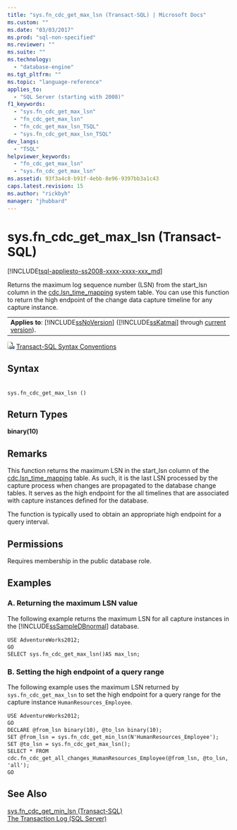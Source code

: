 ```yaml
---
title: "sys.fn_cdc_get_max_lsn (Transact-SQL) | Microsoft Docs"
ms.custom: ""
ms.date: "03/03/2017"
ms.prod: "sql-non-specified"
ms.reviewer: ""
ms.suite: ""
ms.technology: 
  - "database-engine"
ms.tgt_pltfrm: ""
ms.topic: "language-reference"
applies_to: 
  - "SQL Server (starting with 2008)"
f1_keywords: 
  - "sys.fn_cdc_get_max_lsn"
  - "fn_cdc_get_max_lsn"
  - "fn_cdc_get_max_lsn_TSQL"
  - "sys.fn_cdc_get_max_lsn_TSQL"
dev_langs: 
  - "TSQL"
helpviewer_keywords: 
  - "fn_cdc_get_max_lsn"
  - "sys.fn_cdc_get_max_lsn"
ms.assetid: 93f3a4c8-b91f-4ebb-8e96-9397bb3a1c43
caps.latest.revision: 15
ms.author: "rickbyh"
manager: "jhubbard"
---
```

# sys.fn_cdc_get_max_lsn (Transact-SQL)
[!INCLUDE[tsql-appliesto-ss2008-xxxx-xxxx-xxx_md](../../../database-engine/configure/windows/includes/tsql-appliesto-ss2008-xxxx-xxxx-xxx-md.md)]

  Returns the maximum log sequence number (LSN) from the start_lsn column in the [cdc.lsn_time_mapping](../../../relational-databases/reference/system-tables/cdc.lsn-time-mapping-transact-sql.md) system table. You can use this function to return the high endpoint of the change data capture timeline for any capture instance.  
  
||  
|-|  
|**Applies to**: [!INCLUDE[ssNoVersion](../../../advanced-analytics/r-services/includes/ssnoversion-md.md)] ([!INCLUDE[ssKatmai](../../../analysis-services/data-mining/includes/sskatmai-md.md)] through [current version](http://go.microsoft.com/fwlink/p/?LinkId=299658)).|  
  
 ![Topic link icon](../../../database-engine/configure/windows/media/topic-link.gif "Topic link icon") [Transact-SQL Syntax Conventions](../../../t-sql/language-elements/transact-sql-syntax-conventions-transact-sql.md)  
  
## Syntax  
  
```  
  
sys.fn_cdc_get_max_lsn ()  
```  
  
## Return Types  
 **binary(10)**  
  
## Remarks  
 This function returns the maximum LSN in the start_lsn column of the [cdc.lsn_time_mapping](../../../relational-databases/reference/system-tables/cdc.lsn-time-mapping-transact-sql.md) table. As such, it is the last LSN processed by the capture process when changes are propagated to the database change tables. It serves as the high endpoint for the all timelines that are associated with capture instances defined for the database.  
  
 The function is typically used to obtain an appropriate high endpoint for a query interval.  
  
## Permissions  
 Requires membership in the public database role.  
  
## Examples  
  
### A. Returning the maximum LSN value  
 The following example returns the maximum LSN for all capture instances in the [!INCLUDE[ssSampleDBnormal](../../../analysis-services/data-mining/includes/sssampledbnormal-md.md)] database.  
  
```  
USE AdventureWorks2012;  
GO  
SELECT sys.fn_cdc_get_max_lsn()AS max_lsn;  
```  
  
### B. Setting the high endpoint of a query range  
 The following example uses the maximum LSN returned by `sys.fn_cdc_get_max_lsn` to set the high endpoint for a query range for the capture instance `HumanResources_Employee`.  
  
```  
USE AdventureWorks2012;  
GO  
DECLARE @from_lsn binary(10), @to_lsn binary(10);  
SET @from_lsn = sys.fn_cdc_get_min_lsn(N'HumanResources_Employee');  
SET @to_lsn = sys.fn_cdc_get_max_lsn();  
SELECT * FROM cdc.fn_cdc_get_all_changes_HumanResources_Employee(@from_lsn, @to_lsn, 'all');  
GO  
```  
  
## See Also  
 [sys.fn_cdc_get_min_lsn &#40;Transact-SQL&#41;](../../../relational-databases/reference/system-functions/sys.fn-cdc-get-min-lsn-transact-sql.md)   
 [The Transaction Log &#40;SQL Server&#41;](../../../relational-databases/logs/the-transaction-log-sql-server.md)  
  
  
